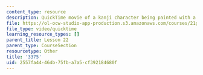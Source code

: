 ```yaml
---
content_type: resource
description: QuickTime movie of a kanji character being painted with a brush.
file: https://ol-ocw-studio-app-production.s3.amazonaws.com/courses/21g-504-japanese-iv-spring-2009/2557fa44464b75fba7a5cf392184680f_3375.mov
file_type: video/quicktime
learning_resource_types: []
parent_title: Lesson 22
parent_type: CourseSection
resourcetype: Other
title: '3375'
uid: 2557fa44-464b-75fb-a7a5-cf392184680f
---
```

